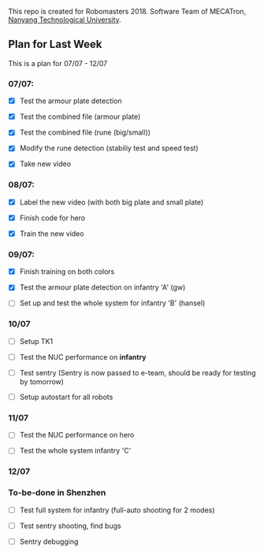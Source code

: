 This repo is created for Robomasters 2018. Software Team of MECATron, [Nanyang Technological University](http://www.ntu.edu.sg).

## Plan for Last Week

This is a plan for 07/07 - 12/07

### 07/07:

- [x] Test the armour plate detection

- [x] Test the combined file (armour plate)

- [x] Test the combined file (rune (big/small))

- [x] Modify the rune detection (stabiliy test and speed test)

- [x] Take new video

### 08/07:

- [x] Label the new video (with both big plate and small plate)

- [x] Finish code for hero

- [x] Train the new video

### 09/07:

- [x] Finish training on both colors

- [x] Test the armour plate detection on infantry 'A' (gw)

- [ ] Set up and test the whole system for infantry 'B' (hansel)

### 10/07

- [ ] Setup TK1

- [ ] Test the NUC performance on **infantry**

- [ ] Test sentry (Sentry is now passed to e-team, should be ready for testing by tomorrow)

- [ ] Setup autostart for all robots

### 11/07

- [ ] Test the NUC performance on hero

- [ ] Test the whole system infantry 'C'

### 12/07


### To-be-done in Shenzhen

- [ ] Test full system for infantry (full-auto shooting for 2 modes)

- [ ] Test sentry shooting, find bugs

- [ ] Sentry debugging
